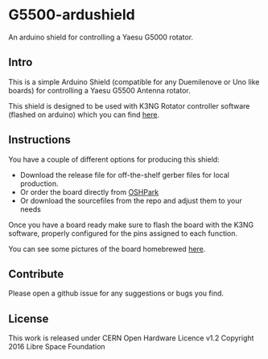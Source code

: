# G5500-ardushield
An arduino shield for controlling a Yaesu G5000 rotator.

## Intro
This is a simple Arduino Shield (compatible for any Duemilenove or Uno like boards) for controlling a Yaesu G5500 Antenna rotator.

This shield is designed to be used with K3NG Rotator controller software (flashed on arduino) which you can find [here](https://github.com/k3ng/k3ng_rotator_controller).

## Instructions

You have a couple of different options for producing this shield:
* Download the release file for off-the-shelf gerber files for local production.
* Or order the board directly from [OSHPark](https://oshpark.com/shared_projects/pu8Rst2N)
* Or download the sourcefiles from the repo and adjust them to your needs

Once you have a board ready make sure to flash the board with the K3NG software, properly configured for the pins assigned to each function.

You can see some pictures of the board homebrewed [here](https://goo.gl/photos/bw671UsoGTs3t2yWA).

## Contribute

Please open a github issue for any suggestions or bugs you find.


## License

This work is released under ﻿CERN Open Hardware Licence v1.2 
Copyright 2016 Libre Space Foundation
